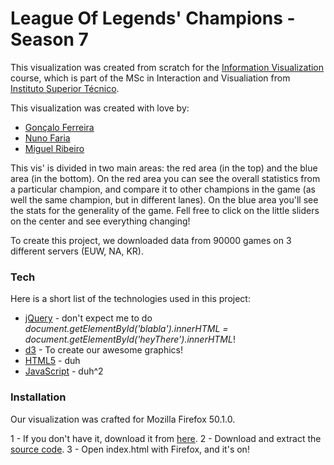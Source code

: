 # League Of Legends' Champions - Season 7

This visualization was created from scratch for the [Information Visualization](https://fenix.tecnico.ulisboa.pt/disciplinas/VI25/2016-2017/1-semestre) course, which is part of the MSc in Interaction and Visualiation from [Instituto Superior Técnico](http://tecnico.ulisboa.pt). 

This visualization was created with love by:
  - [Gonçalo Ferreira](https://github.com/goncaloflf)
  - [Nuno Faria](https://github.com/FatherNuno)
  - [Miguel Ribeiro](https://github.com/ribeiralves)

This vis' is divided in two main areas: the red area (in the top) and the blue area (in the bottom). On the red area you can see the overall statistics from a particular champion, and compare it to other champions in the game (as well the same champion, but in different lanes). On the blue area you'll see the stats for the generality of the game. Fell free to click on the little sliders on the center and see everything changing!

To create this project, we downloaded data from 90000 games on 3 different servers (EUW, NA, KR).

### Tech

Here is a short list of the technologies used in this project:
* [jQuery] - don't expect me to do *document.getElementById('blabla').innerHTML = document.getElementById('heyThere').innerHTML*!
* [d3] - To create our awesome graphics!
* [HTML5] - duh
* [JavaScript] - duh^2


### Installation

Our visualization was crafted for Mozilla Firefox 50.1.0.

1 - If you don't have it, download it from [here](https://download.mozilla.org/?product=firefox-50.1.0-SSL&os=win&lang=en-GB).
2 - Download and extract the [source code](https://github.com/goncaloflf/InfoVis/archive/master.zip).
3 - Open index.html with Firefox, and it's on!


[//]: # (These are reference links used in the body of this note and get stripped out when the markdown processor does its job. There is no need to format nicely because it shouldn't be seen. Thanks SO - http://stackoverflow.com/questions/4823468/store-comments-in-markdown-syntax)

   [JavaScript]: <https://www.javascript.com/>
   [d3]: <https://d3js.org>
   [jQuery]: <http://jquery.com>
   [html5]: <http://www.w3schools.com/html/default.asp>
